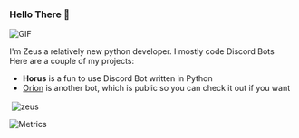 ### Hello There 👋

![GIF](https://cdn.discordapp.com/attachments/825980018794299463/894523398720479242/23bd0157d8aaa3885bdd4273e8a91178.gif)

I'm Zeus a relatively new python developer. I mostly code Discord Bots     
Here are a couple of my projects:
 - **Horus** is a fun to use Discord Bot written in Python
 - [Orion](https://github.com/Zeus432/Orion) is another bot, which is public so you can check it out if you want
 
 
 <p>&nbsp;<img align="center" src="https://github-readme-stats.vercel.app/api/?username=zeus432&show_icons=true&locale=en&theme=radical" alt="zeus" /></p>

![Metrics](https://metrics.lecoq.io/Zeus432?template=classic&isocalendar=1&lines=1&isocalendar.duration=half-year&config.timezone=Asia%2FCalcutta)
